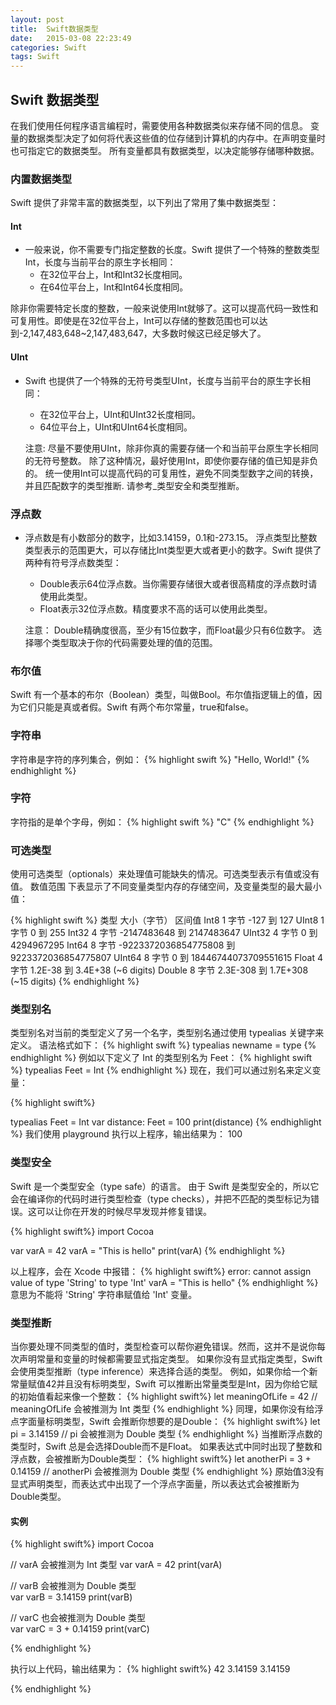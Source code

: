 ```yaml
---
layout: post
title:  Swift数据类型
date:   2015-03-08 22:23:49
categories: Swift
tags: Swift
---
```

<h2>Swift 数据类型</h2>

在我们使用任何程序语言编程时，需要使用各种数据类似来存储不同的信息。
变量的数据类型决定了如何将代表这些值的位存储到计算机的内存中。在声明变量时也可指定它的数据类型。
所有变量都具有数据类型，以决定能够存储哪种数据。

<h3>内置数据类型</h3>


Swift 提供了非常丰富的数据类型，以下列出了常用了集中数据类型：

<h4>Int</h4>

* 一般来说，你不需要专门指定整数的长度。Swift 提供了一个特殊的整数类型Int，长度与当前平台的原生字长相同：
	* 在32位平台上，Int和Int32长度相同。
	* 在64位平台上，Int和Int64长度相同。


除非你需要特定长度的整数，一般来说使用Int就够了。这可以提高代码一致性和可复用性。即使是在32位平台上，Int可以存储的整数范围也可以达到-2,147,483,648~2,147,483,647，大多数时候这已经足够大了。

<h4>UInt</h4>

* Swift 也提供了一个特殊的无符号类型UInt，长度与当前平台的原生字长相同：

	* 在32位平台上，UInt和UInt32长度相同。
	* 64位平台上，UInt和UInt64长度相同。
	
	注意:
		尽量不要使用UInt，除非你真的需要存储一个和当前平台原生字长相同的无符号整数。
		除了这种情况，最好使用Int，即使你要存储的值已知是非负的。
		统一使用Int可以提高代码的可复用性，避免不同类型数字之间的转换，并且匹配数字的类型推断.
		请参考_类型安全和类型推断。


<h3>浮点数</h3>

* 浮点数是有小数部分的数字，比如3.14159，0.1和-273.15。
浮点类型比整数类型表示的范围更大，可以存储比Int类型更大或者更小的数字。Swift 提供了两种有符号浮点数类型：

	- Double表示64位浮点数。当你需要存储很大或者很高精度的浮点数时请使用此类型。
	- Float表示32位浮点数。精度要求不高的话可以使用此类型。
	
	注意：
	Double精确度很高，至少有15位数字，而Float最少只有6位数字。
	选择哪个类型取决于你的代码需要处理的值的范围。

<h3>布尔值</h3>

Swift 有一个基本的布尔（Boolean）类型，叫做Bool。布尔值指逻辑上的值，因为它们只能是真或者假。Swift 有两个布尔常量，true和false。

<h3>字符串</h3>
字符串是字符的序列集合，例如：
{% highlight swift %}
"Hello, World!"
{% endhighlight %}

<h3>字符</h3>

字符指的是单个字母，例如：
{% highlight swift %}
"C"
{% endhighlight %}

<h3>可选类型</h3>

使用可选类型（optionals）来处理值可能缺失的情况。可选类型表示有值或没有值。
数值范围
下表显示了不同变量类型内存的存储空间，及变量类型的最大最小值：

{% highlight swift %}
类型	大小（字节）	区间值
Int8	1 字节	-127 到 127
UInt8	1 字节	0 到 255
Int32	4 字节	-2147483648 到 2147483647
UInt32	4 字节	0 到 4294967295
Int64	8 字节	-9223372036854775808 到 9223372036854775807
UInt64	8 字节	0 到 18446744073709551615
Float	4 字节	1.2E-38 到 3.4E+38 (~6 digits)
Double	8 字节	2.3E-308 到 1.7E+308 (~15 digits)
{% endhighlight %}

<h3>类型别名</h3>

类型别名对当前的类型定义了另一个名字，类型别名通过使用 typealias 关键字来定义。
语法格式如下：
{% highlight swift %}
typealias newname = type
{% endhighlight %}
例如以下定义了 Int 的类型别名为 Feet：
{% highlight swift %}
typealias Feet = Int
{% endhighlight %}
现在，我们可以通过别名来定义变量：

{% highlight swift%}

typealias Feet = Int
var distance: Feet = 100
print(distance)
{% endhighlight %}
我们使用 playground 执行以上程序，输出结果为：
100

<h3>类型安全</h3>

Swift 是一个类型安全（type safe）的语言。
由于 Swift 是类型安全的，所以它会在编译你的代码时进行类型检查（type checks），并把不匹配的类型标记为错误。这可以让你在开发的时候尽早发现并修复错误。

{% highlight swift%}
import Cocoa

var varA = 42
varA = "This is hello"
print(varA)
{% endhighlight %}

以上程序，会在 Xcode 中报错：
{% highlight swift%}
error: cannot assign value of type 'String' to type 'Int'
varA = "This is hello"
{% endhighlight %}
意思为不能将 'String' 字符串赋值给 'Int' 变量。

<h3>类型推断</h3>

当你要处理不同类型的值时，类型检查可以帮你避免错误。然而，这并不是说你每次声明常量和变量的时候都需要显式指定类型。
如果你没有显式指定类型，Swift 会使用类型推断（type inference）来选择合适的类型。
例如，如果你给一个新常量赋值42并且没有标明类型，Swift 可以推断出常量类型是Int，因为你给它赋的初始值看起来像一个整数：
{% highlight swift%}
let meaningOfLife = 42
// meaningOfLife 会被推测为 Int 类型
{% endhighlight %}
同理，如果你没有给浮点字面量标明类型，Swift 会推断你想要的是Double：
{% highlight swift%}
let pi = 3.14159
// pi 会被推测为 Double 类型
{% endhighlight %}
当推断浮点数的类型时，Swift 总是会选择Double而不是Float。
如果表达式中同时出现了整数和浮点数，会被推断为Double类型：
{% highlight swift%}
let anotherPi = 3 + 0.14159
// anotherPi 会被推测为 Double 类型
{% endhighlight %}
原始值3没有显式声明类型，而表达式中出现了一个浮点字面量，所以表达式会被推断为Double类型。

<h4>实例</h4>
{% highlight swift%}
import Cocoa

// varA 会被推测为 Int 类型 
var varA = 42
print(varA)

// varB 会被推测为 Double 类型  
var varB = 3.14159
print(varB)

// varC 也会被推测为 Double 类型   
var varC = 3 + 0.14159
print(varC)

{% endhighlight %}

执行以上代码，输出结果为：
{% highlight swift%}
42
3.14159
3.14159

{% endhighlight %}